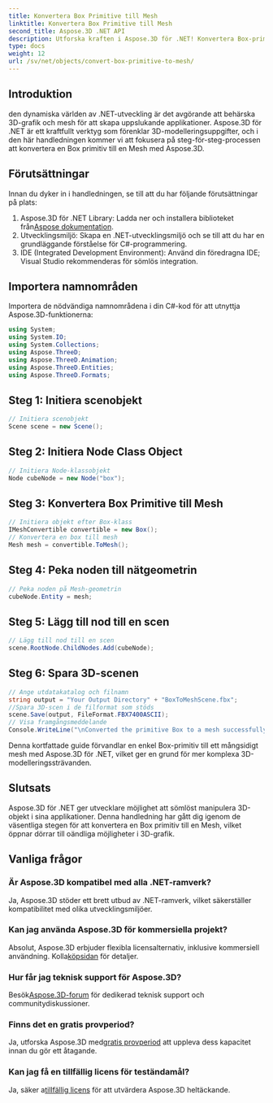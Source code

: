 ```yaml
---
title: Konvertera Box Primitive till Mesh
linktitle: Konvertera Box Primitive till Mesh
second_title: Aspose.3D .NET API
description: Utforska kraften i Aspose.3D för .NET! Konvertera Box-primitiver till mångsidig Mesh utan ansträngning. Höj ditt 3D-grafikspel idag.
type: docs
weight: 12
url: /sv/net/objects/convert-box-primitive-to-mesh/
---
```

## Introduktion
den dynamiska världen av .NET-utveckling är det avgörande att behärska 3D-grafik och mesh för att skapa uppslukande applikationer. Aspose.3D för .NET är ett kraftfullt verktyg som förenklar 3D-modelleringsuppgifter, och i den här handledningen kommer vi att fokusera på steg-för-steg-processen att konvertera en Box primitiv till en Mesh med Aspose.3D.
## Förutsättningar
Innan du dyker in i handledningen, se till att du har följande förutsättningar på plats:
1.  Aspose.3D för .NET Library: Ladda ner och installera biblioteket från[Aspose dokumentation](https://reference.aspose.com/3d/net/).
2. Utvecklingsmiljö: Skapa en .NET-utvecklingsmiljö och se till att du har en grundläggande förståelse för C#-programmering.
3. IDE (Integrated Development Environment): Använd din föredragna IDE; Visual Studio rekommenderas för sömlös integration.
## Importera namnområden
Importera de nödvändiga namnområdena i din C#-kod för att utnyttja Aspose.3D-funktionerna:
```csharp
using System;
using System.IO;
using System.Collections;
using Aspose.ThreeD;
using Aspose.ThreeD.Animation;
using Aspose.ThreeD.Entities;
using Aspose.ThreeD.Formats;
```
## Steg 1: Initiera scenobjekt
```csharp
// Initiera scenobjekt
Scene scene = new Scene();
```
## Steg 2: Initiera Node Class Object
```csharp
// Initiera Node-klassobjekt
Node cubeNode = new Node("box");
```
## Steg 3: Konvertera Box Primitive till Mesh
```csharp
// Initiera objekt efter Box-klass
IMeshConvertible convertible = new Box();
// Konvertera en box till mesh
Mesh mesh = convertible.ToMesh();
```
## Steg 4: Peka noden till nätgeometrin
```csharp
// Peka noden på Mesh-geometrin
cubeNode.Entity = mesh;
```
## Steg 5: Lägg till nod till en scen
```csharp
// Lägg till nod till en scen
scene.RootNode.ChildNodes.Add(cubeNode);
```
## Steg 6: Spara 3D-scenen
```csharp
// Ange utdatakatalog och filnamn
string output = "Your Output Directory" + "BoxToMeshScene.fbx";
//Spara 3D-scen i de filformat som stöds
scene.Save(output, FileFormat.FBX7400ASCII);
// Visa framgångsmeddelande
Console.WriteLine("\nConverted the primitive Box to a mesh successfully.\nFile saved at " + output);
```
Denna kortfattade guide förvandlar en enkel Box-primitiv till ett mångsidigt mesh med Aspose.3D för .NET, vilket ger en grund för mer komplexa 3D-modelleringssträvanden.
## Slutsats
Aspose.3D för .NET ger utvecklare möjlighet att sömlöst manipulera 3D-objekt i sina applikationer. Denna handledning har gått dig igenom de väsentliga stegen för att konvertera en Box primitiv till en Mesh, vilket öppnar dörrar till oändliga möjligheter i 3D-grafik.
## Vanliga frågor
### Är Aspose.3D kompatibel med alla .NET-ramverk?
Ja, Aspose.3D stöder ett brett utbud av .NET-ramverk, vilket säkerställer kompatibilitet med olika utvecklingsmiljöer.
### Kan jag använda Aspose.3D för kommersiella projekt?
 Absolut, Aspose.3D erbjuder flexibla licensalternativ, inklusive kommersiell användning. Kolla[köpsidan](https://purchase.aspose.com/buy) för detaljer.
### Hur får jag teknisk support för Aspose.3D?
 Besök[Aspose.3D-forum](https://forum.aspose.com/c/3d/18) för dedikerad teknisk support och communitydiskussioner.
### Finns det en gratis provperiod?
 Ja, utforska Aspose.3D med[gratis provperiod](https://releases.aspose.com/) att uppleva dess kapacitet innan du gör ett åtagande.
### Kan jag få en tillfällig licens för teständamål?
 Ja, säker a[tillfällig licens](https://purchase.aspose.com/temporary-license/) för att utvärdera Aspose.3D heltäckande.